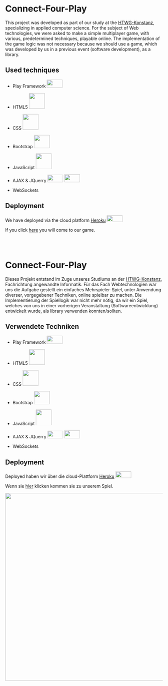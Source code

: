 
# Connect-Four-Play
This project was developed as part of our study at the [HTWG-Konstanz](https://www.htwg-konstanz.de/), specializing in applied computer science. For the subject of Web technologies, we were asked to make a simple multiplayer game, with various, predetermined techniques, playable online. The implementation of the game logic was not necessary because we should use a game, which was developed by us in a previous event (software development), as a library.
## Used techniques
- <p>Play Framework <img src="https://www.playframework.com/assets/images/logos/play_full_color.png" alt="" width="50" height="26" /></p>
- <p>HTML5 <img src="https://upload.wikimedia.org/wikipedia/commons/thumb/6/61/HTML5_logo_and_wordmark.svg/1200px-HTML5_logo_and_wordmark.svg.png" alt="" width="50" height="50" /></p>
- <p>CSS <img src="https://cdn.worldvectorlogo.com/logos/css-3.svg" width="50" height="50" /></p>
-  <p> Bootstrap <img src="https://getbootstrap.com/assets/img/bootstrap-stack.png" alt="" width="50" height="42" />
- <p>JavaScript <img src="https://upload.wikimedia.org/wikipedia/commons/6/6a/JavaScript-logo.png" alt="" width="50" height="50" /></p>
- <p>AJAX & JQuerry <img src="https://2sxc.org/portals/0/adam/blog%20app/1brt8gaaa0ux7cvndi_zxq/image/ajax%20logo.png?w=1000&amp;h=500&amp;mode=max&amp;scale=both" alt="" width="50" height="24" />&nbsp;<img src="https://joebuckle.me/wp-content/uploads/2015/09/jquery-logo.png" alt="" width="50" height="25" /></p>
- WebSockets
## Deployment

We have deployed via the cloud platform [Heroku](https://heroku.com/) <img src="https://blog.phusion.nl/content/images/2016/07/Heroku.png" alt="" width="50" height="21" />

If you click [here](https://safe-river-80569.herokuapp.com/) you will come to our game.



<br>
<br>


# Connect-Four-Play
Dieses Projekt entstand im Zuge unseres Studiums an der [HTWG-Konstanz](https://www.htwg-konstanz.de/), Fachrichtung angewandte Informatik. Für das Fach Webtechnologien war uns die Aufgabe gestellt ein einfaches Mehrspieler-Spiel, unter Anwendung diverser, vorgegebener Techniken, online spielbar zu machen. Die Implementierung der Spiellogik war nicht mehr nötig, da wir ein Spiel, welches von uns in einer vorherigen Veranstaltung (Softwareentwicklung) entwickelt wurde, als library verwenden konnten/sollten. 


## Verwendete Techniken

- <p>Play Framework <img src="https://www.playframework.com/assets/images/logos/play_full_color.png" alt="" width="50" height="26" /></p>
- <p>HTML5 <img src="https://upload.wikimedia.org/wikipedia/commons/thumb/6/61/HTML5_logo_and_wordmark.svg/1200px-HTML5_logo_and_wordmark.svg.png" alt="" width="50" height="50" /></p>
- <p>CSS <img src="https://cdn.worldvectorlogo.com/logos/css-3.svg" width="50" height="50" /></p>
-  <p> Bootstrap <img src="https://getbootstrap.com/assets/img/bootstrap-stack.png" alt="" width="50" height="42" />
- <p>JavaScript <img src="https://upload.wikimedia.org/wikipedia/commons/6/6a/JavaScript-logo.png" alt="" width="50" height="50" /></p>
- <p>AJAX & JQuerry <img src="https://2sxc.org/portals/0/adam/blog%20app/1brt8gaaa0ux7cvndi_zxq/image/ajax%20logo.png?w=1000&amp;h=500&amp;mode=max&amp;scale=both" alt="" width="50" height="24" />&nbsp;<img src="https://joebuckle.me/wp-content/uploads/2015/09/jquery-logo.png" alt="" width="50" height="25" /></p>
- WebSockets

## Deployment
Deployed haben wir über die cloud-Plattform [Heroku](https://heroku.com/) <img src="https://blog.phusion.nl/content/images/2016/07/Heroku.png" alt="" width="50" height="21" />

Wenn sie [hier](https://safe-river-80569.herokuapp.com/) klicken kommen sie zu unserem Spiel.
<br>
<p><img src="https://www.designtagebuch.de/wp-content/uploads/mediathek//2016/12/htwg_markenzeichen.png" alt="" width="1000" height="600" /></p>
